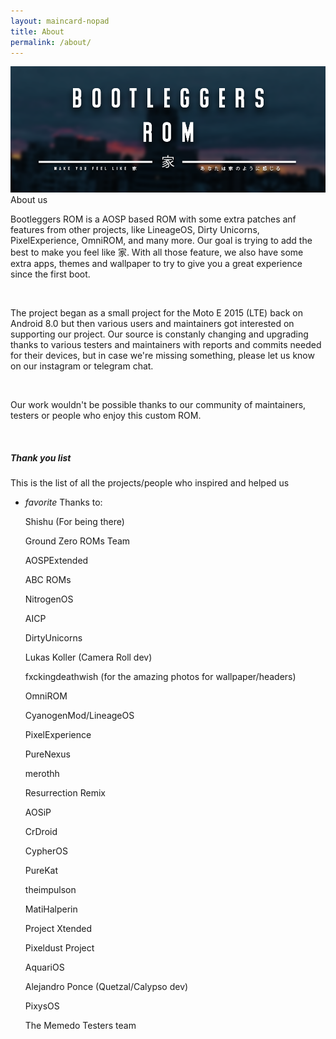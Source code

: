 ```yaml
---
layout: maincard-nopad
title: About
permalink: /about/
---
```

<div class="card-image">
	<img src="https://github.com/BootleggersROM/ExtraStuff/raw/pasta/threadfiles/00-banner.png">
	<span class="card-title">About us</span>
</div>
<div class="card-content">
	<p>Bootleggers ROM is a AOSP based ROM with some extra patches anf features from other projects, like LineageOS, Dirty Unicorns, PixelExperience, OmniROM, and many more. Our goal is trying to add the best to make you feel like 家. With all those feature, we also have some extra apps, themes and wallpaper to try to give you a great experience since the first boot.</p><br>
	<p>The project began as a small project for the Moto E 2015 (LTE) back on Android 8.0 but then various users and maintainers got interested on supporting our project. Our source is constanly changing and upgrading thanks to various testers and maintainers with reports and commits needed for their devices, but in case we're missing something, please let us know on our instagram or telegram chat.</p><br>
	<p>Our work wouldn't be possible thanks to our community of maintainers, testers or people who enjoy this custom ROM.</p><br>
	<h5>Thank you list</h5>
	<p>This is the list of all the projects/people who inspired and helped us</p>
	<ul class="collapsible shishu-lighter-bg collapsible-noborder">
		<li>
			<div class="collapsible-header collapsible-noborder shishu-lighter-bg">
				<i class="material-icons">favorite</i>
			Thanks to:</div>
			<div class="collapsible-body collapsible-noborder shishu-midlight-bg">
		<p>Shishu (For being there)</p>
		<p>Ground Zero ROMs Team</p>
		<p>AOSPExtended</p>
		<p>ABC ROMs</p>
		<p>NitrogenOS</p>
		<p>AICP</p>
		<p>DirtyUnicorns</p>
		<p>Lukas Koller (Camera Roll dev)</p>
		<p>fxckingdeathwish (for the amazing photos for wallpaper/headers)</p>
		<p>OmniROM</p>
		<p>CyanogenMod/LineageOS</p>
		<p>PixelExperience</p>
		<p>PureNexus</p>
		<p>merothh</p>
		<p>Resurrection Remix</p>
		<p>AOSiP</p>
		<p>CrDroid</p>
		<p>CypherOS</p>
		<p>PureKat</p>
		<p>theimpulson</p>
		<p>MatiHalperin</p>
		<p>Project Xtended</p>
		<p>Pixeldust Project</p>
		<p>AquariOS</p>
		<p>Alejandro Ponce (Quetzal/Calypso dev)</p>
		<p>PixysOS </p>
		<p>The Memedo Testers team</p>
			</div>
		</li>
	</ul>
</div>